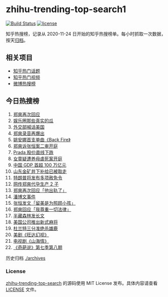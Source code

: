 # zhihu-trending-top-search1

[![Build Status](https://github.com/justjavac/zhihu-trending-top-search/workflows/ci/badge.svg?branch=main)](https://github.com/justjavac/zhihu-trending-top-search/actions)
[![license](https://img.shields.io/github/license/justjavac/zhihu-trending-top-search)](https://github.com/justjavac/zhihu-trending-top-search/blob/main/LICENSE)

知乎热搜榜，记录从 2020-11-24 日开始的知乎热搜榜单。每小时抓取一次数据，按天[归档](./archives)。

## 相关项目

- [知乎热门话题](https://github.com/justjavac/zhihu-trending-hot-questions)
- [知乎热门视频](https://github.com/justjavac/zhihu-trending-hot-video)
- [微博热搜榜](https://github.com/justjavac/weibo-trending-hot-search)

## 今日热搜榜

<!-- BEGIN -->
<!-- 最后更新时间 Tue Jan 19 2021 23:38:54 GMT+0800 (CST) -->
1. [郑爽再次回应](https://www.zhihu.com/search?q=郑爽回应)
1. [娱乐圈那些真实的瓜](https://www.zhihu.com/search?q=娱乐圈)
1. [外交部喊话美国](https://www.zhihu.com/search?q=外交部)
1. [郑爽录音再爆出](https://www.zhihu.com/search?q=郑爽录音)
1. [姚安娜首支单曲《Back Fire》](https://www.zhihu.com/search?q=姚安娜)
1. [郑爽诉张恒案二审开庭](https://www.zhihu.com/search?q=郑爽起诉)
1. [Prada 股价直线下跌](https://www.zhihu.com/search?q=prada股价)
1. [女童疑遭养母虐死案开庭](https://www.zhihu.com/search?q=郑仁)
1. [中国 GDP 首超 100 万亿元](https://www.zhihu.com/search?q=中国gdp)
1. [山东金矿井下补给已被取走](https://www.zhihu.com/search?q=金矿事故)
1. [特朗普将发布多项赦免令](https://www.zhihu.com/search?q=特朗普赦免)
1. [网传郑爽代孕生产 2 子](https://www.zhihu.com/search?q=郑爽)
1. [郑爽再次回应「他出轨了」](https://www.zhihu.com/search?q=郑爽回应)
1. [潘博文事件](https://www.zhihu.com/search?q=潘博文事件)
1. [张恒发文「留美是为照顾小孩」](https://www.zhihu.com/search?q=张恒)
1. [郑爽回应「我尊重一切法律」](https://www.zhihu.com/search?q=郑爽回应)
1. [半藏森林发长文](https://www.zhihu.com/search?q=半藏森林)
1. [美国公司推出新式麻将](https://www.zhihu.com/search?q=美国麻将)
1. [杜兰特三分准绝杀雄鹿](https://www.zhihu.com/search?q=篮网雄鹿)
1. [美剧《旺达幻视》](https://www.zhihu.com/search?q=旺达幻视)
1. [电视剧《山海情》](https://www.zhihu.com/search?q=山海情)
1. [《奇葩说》第七季第八期](https://www.zhihu.com/search?q=奇葩说)
<!-- END -->

历史归档 [./archives](./archives)

### License

[zhihu-trending-top-search](https://github.com/justjavac/zhihu-trending-top-search) 的源码使用 MIT License 发布。具体内容请查看 [LICENSE](./LICENSE) 文件。
